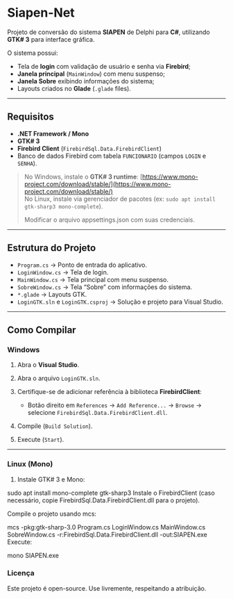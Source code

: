 # Siapen-Net

Projeto de conversão do sistema **SIAPEN** de Delphi para **C#**, utilizando **GTK# 3** para interface gráfica.

O sistema possui:

- Tela de **login** com validação de usuário e senha via **Firebird**;  
- **Janela principal** (`MainWindow`) com menu suspenso;  
- **Janela Sobre** exibindo informações do sistema;  
- Layouts criados no **Glade** (`.glade` files).

---

## Requisitos

- **.NET Framework / Mono**  
- **GTK# 3**  
- **Firebird Client** (`FirebirdSql.Data.FirebirdClient`)  
- Banco de dados Firebird com tabela `FUNCIONARIO` (campos `LOGIN` e `SENHA`).  

> No Windows, instale o **GTK# 3 runtime**: [https://www.mono-project.com/download/stable/](https://www.mono-project.com/download/stable/)  
> No Linux, instale via gerenciador de pacotes (ex: `sudo apt install gtk-sharp3 mono-complete`).
> 
> Modificar o arquivo appsettings.json com suas credenciais.

---

## Estrutura do Projeto

- `Program.cs` → Ponto de entrada do aplicativo.  
- `LoginWindow.cs` → Tela de login.  
- `MainWindow.cs` → Tela principal com menu suspenso.  
- `SobreWindow.cs` → Tela “Sobre” com informações do sistema.  
- `*.glade` → Layouts GTK.  
- `LoginGTK.sln` e `LoginGTK.csproj` → Solução e projeto para Visual Studio.

---

## Como Compilar

### Windows

1. Abra o **Visual Studio**.  
2. Abra o arquivo `LoginGTK.sln`.  
3. Certifique-se de adicionar referência à biblioteca **FirebirdClient**:

   - Botão direito em `References` → `Add Reference...` → `Browse` → selecione `FirebirdSql.Data.FirebirdClient.dll`.  

4. Compile (`Build Solution`).  
5. Execute (`Start`).

---

### Linux (Mono)

1. Instale GTK# 3 e Mono:

sudo apt install mono-complete gtk-sharp3
Instale o FirebirdClient (caso necessário, copie FirebirdSql.Data.FirebirdClient.dll para o projeto).

Compile o projeto usando mcs:

mcs -pkg:gtk-sharp-3.0 Program.cs LoginWindow.cs MainWindow.cs SobreWindow.cs -r:FirebirdSql.Data.FirebirdClient.dll -out:SIAPEN.exe
Execute:

mono SIAPEN.exe

### Licença
Este projeto é open-source. Use livremente, respeitando a atribuição.
